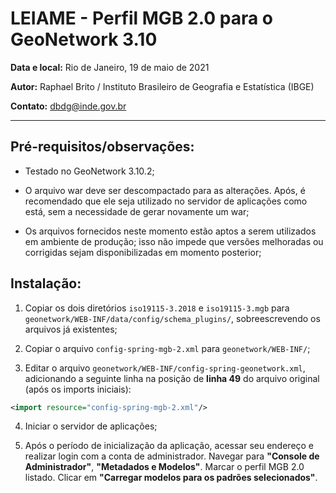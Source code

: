 ﻿# LEIAME - Perfil MGB 2.0 para o GeoNetwork 3.10

**Data e local:** Rio de Janeiro, 19 de maio de 2021

**Autor:** Raphael Brito / Instituto Brasileiro de Geografia e Estatística (IBGE)

**Contato:** dbdg@inde.gov.br

-----------------------------------------------------------------------

## Pré-requisitos/observações:

- Testado no GeoNetwork 3.10.2;
    
- O arquivo war deve ser descompactado para as alterações. Após, é recomendado que ele seja utilizado no servidor de aplicações como está, sem a necessidade de gerar novamente um war;

- Os arquivos fornecidos neste momento estão aptos a serem utilizados em ambiente de produção; isso não impede que versões melhoradas ou corrigidas sejam disponibilizadas em momento posterior;

## Instalação:

1) Copiar os dois diretórios `iso19115-3.2018` e `iso19115-3.mgb` para
`geonetwork/WEB-INF/data/config/schema_plugins/`, sobreescrevendo os arquivos já
existentes;

2) Copiar o arquivo `config-spring-mgb-2.xml` para `geonetwork/WEB-INF/`;
  
3) Editar o arquivo `geonetwork/WEB-INF/config-spring-geonetwork.xml`,
adicionando a seguinte linha na posição de **linha 49** do arquivo original (após os imports iniciais):

``` xml
<import resource="config-spring-mgb-2.xml"/>
```

4) Iniciar o servidor de aplicações;
  
5) Após o período de inicialização da aplicação, acessar seu endereço e
realizar login com a conta de administrador. Navegar para **"Console de Administrador"**, **"Metadados e Modelos"**. Marcar o perfil MGB 2.0 listado. Clicar em **"Carregar modelos para os padrões selecionados"**.